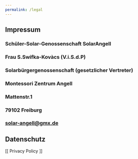 ```yaml
---
permalink: /legal
---
```


## Impressum
### Schüler-Solar-Genossenschaft SolarAngell
### Frau S.Swifka-Kovàcs (V.i.S.d.P)
### Solarbürgergenossenschaft (gesetzlicher Vertreter)

### Montessori Zentrum Angell 
### Mattenstr.1 
### 79102 Freiburg
### solar-angell@gmx.de 

## Datenschutz
[[ Privacy Policy ]]
